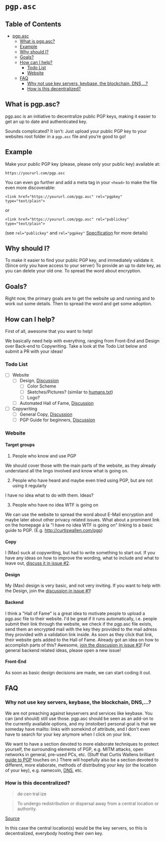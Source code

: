 # `pgp.asc`

## Table of Contents

- [pgp.asc](#pgpasc)
	- [What is pgp.asc?](#what-is-pgpasc)
	- [Example](#example)
	- [Why should I?](#why-should-i)
	- [Goals?](#goals)
	- [How can I help?](#how-can-i-help)
		- [Todo List](#todo-list)
		- [Website](#website)
	- [FAQ](#faq)
		- [Why not use key servers, keybase, the blockchain, DNS,...?](#why-not-use-key-servers-keybase-the-blockchain-dns)
		- [How is this decentralized?](#how-is-this-decentralized)

## What is pgp.asc?

pgp.asc is an initiative to decentralize public PGP keys, making it easier to get an up to date and authenticated key.

Sounds complicated? It isn’t: Just upload your public PGP key to your websites root folder in a `pgp.asc` file and you’re good to go!

## Example

Make your public PGP key (please, please only your public key) available at:

	https://yoururl.com/pgp.asc

You can even go further and add a meta tag in your `<head>` to make the file even more discoverable:

	<link href="https://yoururl.com/pgp.asc" rel="pgpkey" type="text/plain">

or

	<link href="https://yoururl.com/pgp.asc" rel="publickey" type="text/plain">

(see `rel="publickey"` and `rel="pgpkey"` [Specification](https://xato.net/cryptography/rel-publickey-rel-pgpkey/#.VKe984HGKrU) for more details)

## Why should I?

To make it easier to find your public PGP key, and immediately validate it. (Since only you have access to your server) 
To provide an up to date key, as you can delete your old one. 
To spread the word about encryption.

## Goals?

Right now, the primary goals are to get the website up and running and to work out some details. Then to spread the word and get some adoption.

## How can I help?

First of all, awesome that you want to help!

We basically need help with everything, ranging from Front-End and Design over Back-end to Copywriting. Take a look at the Todo List below and submit a PR with your ideas! 

### Todo List

- [ ] Website
	- [ ] Design, [Discussion](/../../issues/1)
		- [ ] Color Scheme
		- [ ] Sketches/Pictures? (similar to [humans.txt](http://humanstxt.org))
		- [ ] Logo?
	- [ ] Automated Hall of Fame, [Discussion](/../../issues/3)
- [ ] Copywriting
	- [ ] General Copy, [Discussion](/../../issues/2)
	- [ ] PGP Guide for beginners, [Discussion](/../../issues/5)

### Website

#### Target groups

1) People who know and use PGP

We should cover those with the main parts of the website, as they already understand all the lingo involved and know what is going on.

2) People who have heard and maybe even tried using PGP, but are not using it regularly

I have no idea what to do with them. Ideas?

3) People who have no idea WTF is going on

We can use the website to spread the word about E-Mail encryption and maybe later about other privacy related issues. What about a prominent link on the homepage á la "I have no idea WTF is going on" linking to a basic guide to PGP. (E.g. http://curtiswallen.com/pgp) 

#### Copy

I (Max) suck at copywriting, but had to write something to start out. If you have any ideas on how to improve the wording, what to include and what to leave out, [discuss it in issue #2](/../../issues/2).

#### Design

My (Max) design is very basic, and not very inviting. If you want to help with the Design, join the [discussion in issue #1](/../../issues/1)!

#### Backend

I think a "Hall of Fame" is a great idea to motivate people to upload a pgp.asc file to their website. I'd be great if it runs automatically, i.e. people submit their link through the website, we check if the pgp.asc file exists, send them an encrypted mail with the key they provided to the mail adress they provided with a validation link inside. As soon as they click that link, their website gets added to the Hall of Fame. Already got an idea on how to accomplish parts of this? Awesome, [join the disscusion in issue #3](/../../issues/3)! For general backend related ideas, please open a new issue!

#### Front-End

As soon as basic design decisions are made, we can start coding it out. 

## FAQ

### Why not use key servers, keybase, the blockchain, DNS,...?

We are not preaching against keyservers and services like keybase. You can (and should) still use those. pgp.asc should be seen as an add-on to the currently available options, and my (mstoiber) personal goal is that we someday have mailto: links with somekind of attribute, and I don't even have to search for your key anymore when I click on your link.

We want to have a section devoted to more elaborate techniques to protect yourself, the surrounding elements of PGP, e.g. MITM attacks, open networks in general, pre-used PCs, etc. (Stuff that Curtis Wallens brilliant [guide to PGP](http://curtiswallen.com/pgp) touches on.) There will hopefully also be a section devoted to different, more elaborate, methods of distributing your key (or the location of your key), e.g. namecoin, [DNS](http://www.gushi.org/make-dns-cert/HOWTO.html), etc.

### How is this decentralized?

> de·cen·tral·ize
 
> To undergo redistribution or dispersal away from a central location or authority.

[Source](http://www.thefreedictionary.com/decentralized)

In this case the central location(s) would be the key servers, so this is decentralized, everybody hosting their own key.
